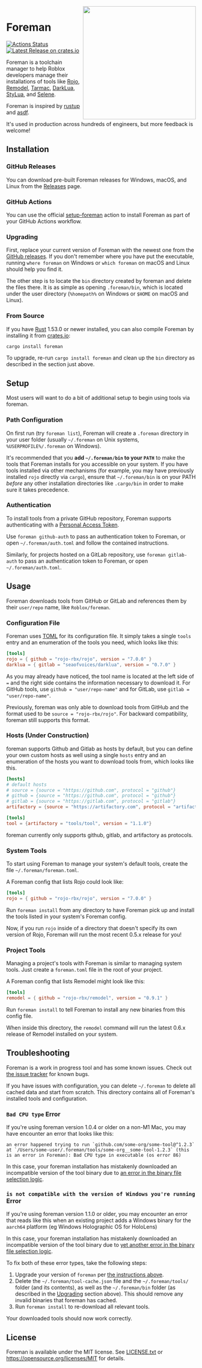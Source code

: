 <img align="right" width="300" src="foreman.png" />

# Foreman
[![Actions Status](https://github.com/Roblox/foreman/workflows/CI/badge.svg)](https://github.com/Roblox/foreman/actions?query=workflow%3ACI)
[![Latest Release on crates.io](https://img.shields.io/crates/v/foreman.svg?label=latest%20release)](https://crates.io/crates/foreman)

Foreman is a toolchain manager to help Roblox developers manage their installations of tools like [Rojo](https://github.com/rojo-rbx/rojo), [Remodel](https://github.com/rojo-rbx/remodel), [Tarmac](https://github.com/rojo-rbx/tarmac), [DarkLua](https://gitlab.com/seaofvoices/darklua), [StyLua](https://github.com/JohnnyMorganz/StyLua), and [Selene](https://github.com/Kampfkarren/selene).

Foreman is inspired by [rustup](https://rustup.rs) and [asdf](https://github.com/asdf-vm/asdf).

It's used in production across hundreds of engineers, but more feedback is welcome!

## Installation

### GitHub Releases
You can download pre-built Foreman releases for Windows, macOS, and Linux from the [Releases](https://github.com/Roblox/foreman/releases) page.

### GitHub Actions
You can use the official [setup-foreman](https://github.com/Roblox/setup-foreman) action to install Foreman as part of your GitHub Actions workflow.

### Upgrading
First, replace your current version of Foreman with the newest one from the [GitHub releases](https://github.com/Roblox/foreman/releases). If you don't remember where you have put the executable, running `where foreman` on Windows or `which foreman` on macOS and Linux should help you find it.

The other step is to locate the `bin` directory created by foreman and delete the files there. It is as simple as opening `.foreman/bin`, which is located under the user directory (`%homepath%` on Windows or `$HOME` on macOS and Linux).

### From Source
If you have [Rust](https://www.rust-lang.org/) 1.53.0 or newer installed, you can also compile Foreman by installing it from [crates.io](https://crates.io):

```bash
cargo install foreman
```

To upgrade, re-run `cargo install foreman` and clean up the `bin` directory as described in the section just above.

## Setup
Most users will want to do a bit of additional setup to begin using tools via foreman.

### Path Configuration
On first run (try `foreman list`), Foreman will create a `.foreman` directory in your user folder (usually `~/.foreman` on Unix systems, `%USERPROFILE%/.foreman` on Windows).

It's recommended that you **add `~/.foreman/bin` to your `PATH`** to make the tools that Foreman installs for you accessible on your system. If you have tools installed via other mechanisms (for example, you may have previously installed `rojo` directly via `cargo`), ensure that `~/.foreman/bin` is on your PATH _before_ any other installation directories like `.cargo/bin` in order to make sure it takes precedence.

### Authentication
To install tools from a private GitHub repository, Foreman supports authenticating with a [Personal Access Token](https://help.github.com/en/github/authenticating-to-github/creating-a-personal-access-token-for-the-command-line).

Use `foreman github-auth` to pass an authentication token to Foreman, or open `~/.foreman/auth.toml` and follow the contained instructions.

Similarly, for projects hosted on a GitLab repository, use `foreman gitlab-auth` to pass an authentication token to Foreman, or open `~/.foreman/auth.toml`.

## Usage
Foreman downloads tools from GitHub or GitLab and references them by their `user/repo` name, like `Roblox/foreman`.

### Configuration File

Foreman uses [TOML](https://toml.io/en/) for its configuration file. It simply takes a single `tools` entry and an enumeration of the tools you need, which looks like this:

```toml
[tools]
rojo = { github = "rojo-rbx/rojo", version = "7.0.0" }
darklua = { gitlab = "seaofvoices/darklua", version = "0.7.0" }
```

As you may already have noticed, the tool name is located at the left side of `=` and the right side contains the information necessary to download it. For GitHub tools, use `github = "user/repo-name"` and for GitLab, use `gitlab = "user/repo-name"`.

Previously, foreman was only able to download tools from GitHub and the format used to be `source = "rojo-rbx/rojo"`. For backward compatibility, foreman still supports this format.

### Hosts (Under Construction)
foreman supports Github and Gitlab as hosts by default, but you can define your own custom hosts as well using a single `hosts` entry and an enumeration of the hosts you want to download tools from, which looks like this.

```toml
[hosts]
# default hosts
# source = {source = "https://github.com", protocol = "github"}
# github = {source = "https://github.com", protocol = "github"}
# gitlab = {source = "https://gitlab.com", protocol = "gitlab"}
artifactory = {source = "https://artifactory.com", protocol = "artifactory"}

[tools]
tool = {artifactory = "tools/tool", version = "1.1.0"}
```

foreman currently only supports github, gitlab, and artifactory as protocols.

### System Tools
To start using Foreman to manage your system's default tools, create the file `~/.foreman/foreman.toml`.

A Foreman config that lists Rojo could look like:

```toml
[tools]
rojo = { github = "rojo-rbx/rojo", version = "7.0.0" }
```

Run `foreman install` from any directory to have Foreman pick up and install the tools listed in your system's Foreman config.

Now, if you run `rojo` inside of a directory that doesn't specify its own version of Rojo, Foreman will run the most recent 0.5.x release for you!

### Project Tools
Managing a project's tools with Foreman is similar to managing system tools. Just create a `foreman.toml` file in the root of your project.

A Foreman config that lists Remodel might look like this:

```toml
[tools]
remodel = { github = "rojo-rbx/remodel", version = "0.9.1" }
```

Run `foreman install` to tell Foreman to install any new binaries from this config file.

When inside this directory, the `remodel` command will run the latest 0.6.x release of Remodel installed on your system.

## Troubleshooting
Foreman is a work in progress tool and has some known issues. Check out [the issue tracker](https://github.com/Roblox/foreman/issues) for known bugs.

If you have issues with configuration, you can delete `~/.foreman` to delete all cached data and start from scratch. This directory contains all of Foreman's installed tools and configuration.

### `Bad CPU type` Error
If you're using foreman version 1.0.4 or older on a non-M1 Mac, you may have encounter an error that looks like this:
```
an error happened trying to run `github.com/some-org/some-tool@^1.2.3` at `/Users/some-user/.foreman/tools/some-org__some-tool-1.2.3` (this is an error in Foreman): Bad CPU type in executable (os error 86)
```

In this case, your foreman installation has mistakenly downloaded an incompatible version of the tool binary due to [an error in the binary file selection logic](https://github.com/Roblox/foreman/pull/53).

###  `is not compatible with the version of Windows you're running` Error
If you're using foreman version 1.1.0 or older, you may encounter an error that reads like this when an existing project adds a Windows binary for the `aarch64` platform (eg Windows Holographic OS for HoloLens)

In this case, your foreman installation has mistakenly downloaded an incompatible version of the tool binary due to [yet another error in the binary file selection logic](https://github.com/Roblox/foreman/pull/71).


To fix both of these error types, take the following steps:
1. Upgrade your version of `foreman` per [the instructions above](#upgrading).
2. Delete the `~/.foreman/tool-cache.json` file and the `~/.foreman/tools/` folder (and its contents), as well as the `~/.foreman/bin` folder (as described in the [Upgrading](#upgrading) section above). This should remove any invalid binaries that foreman has cached.
3. Run `foreman install` to re-download all relevant tools.

Your downloaded tools should now work correctly.

## License
Foreman is available under the MIT license. See [LICENSE.txt](LICENSE.txt) or <https://opensource.org/licenses/MIT> for details.
